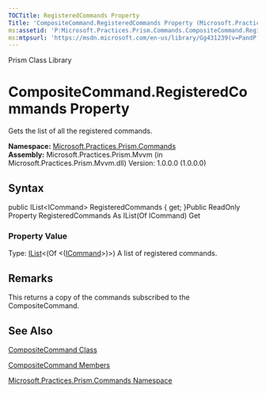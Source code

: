```yaml
---
TOCTitle: RegisteredCommands Property
Title: 'CompositeCommand.RegisteredCommands Property (Microsoft.Practices.Prism.Commands)'
ms:assetid: 'P:Microsoft.Practices.Prism.Commands.CompositeCommand.RegisteredCommands'
ms:mtpsurl: 'https://msdn.microsoft.com/en-us/library/Gg431239(v=PandP.50)'
---
```


Prism Class Library

CompositeCommand.RegisteredCommands Property
================================================

Gets the list of all the registered commands.

**Namespace:** [Microsoft.Practices.Prism.Commands](https://msdn.microsoft.com/library/microsoft.practices.prism.commands)
**Assembly:** Microsoft.Practices.Prism.Mvvm (in Microsoft.Practices.Prism.Mvvm.dll) Version: 1.0.0.0 (1.0.0.0)

## Syntax


public IList&lt;ICommand&gt; RegisteredCommands { get; }Public ReadOnly Property RegisteredCommands As IList(Of ICommand) Get
### Property Value

Type: [IList](http://msdn.microsoft.com/en-us/library/5y536ey6)&lt;(Of &lt;([ICommand](http://msdn.microsoft.com/en-us/library/ms616869)&gt;)&gt;)
A list of registered commands.

Remarks
-------

This returns a copy of the commands subscribed to the CompositeCommand.

See Also
--------


[CompositeCommand Class](https://msdn.microsoft.com/library/microsoft.practices.prism.commands.compositecommand)

[CompositeCommand Members](https://msdn.microsoft.com/allmembers.t:microsoft.practices.prism.commands.compositecommand)

[Microsoft.Practices.Prism.Commands Namespace](https://msdn.microsoft.com/library/microsoft.practices.prism.commands)

